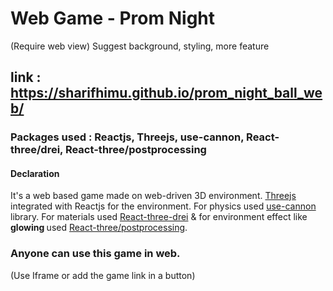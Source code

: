 # Web Game - Prom Night 
(Require web view)
Suggest background, styling, more feature

## link : https://sharifhimu.github.io/prom_night_ball_web/

### Packages used : Reactjs, Threejs, use-cannon, React-three/drei, React-three/postprocessing

#### Declaration
It's a web based game made on web-driven 3D environment. [Threejs](https://github.com/pmndrs/react-three-fiber) integrated with Reactjs for the environment. For physics used [use-cannon](https://github.com/pmndrs/use-cannon) library. For materials used [React-three-drei](https://github.com/pmndrs/drei) & for environment effect like <strong> glowing </strong> used [React-three/postprocessing](https://github.com/pmndrs/react-postprocessing).

### Anyone can use this game in web. 
(Use Iframe or add the game link in a button)
